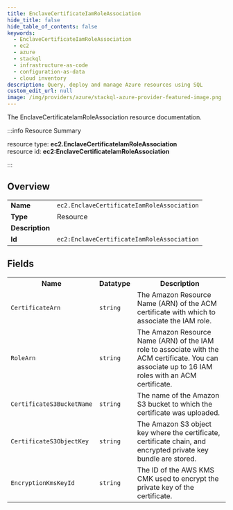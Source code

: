 ```yaml
---
title: EnclaveCertificateIamRoleAssociation
hide_title: false
hide_table_of_contents: false
keywords:
  - EnclaveCertificateIamRoleAssociation
  - ec2
  - azure
  - stackql
  - infrastructure-as-code
  - configuration-as-data
  - cloud inventory
description: Query, deploy and manage Azure resources using SQL
custom_edit_url: null
image: /img/providers/azure/stackql-azure-provider-featured-image.png
---
```

The EnclaveCertificateIamRoleAssociation resource documentation.

:::info Resource Summary

<div class="row">
<div class="providerDocColumn">
<span>resource type:&nbsp;<b>ec2.EnclaveCertificateIamRoleAssociation</b></span><br />
<span>resource id:&nbsp;<b>ec2:EnclaveCertificateIamRoleAssociation</b></span><br />
</div>
</div>

:::

## Overview
<table><tbody>
<tr><td><b>Name</b></td><td><code>ec2.EnclaveCertificateIamRoleAssociation</code></td></tr>
<tr><td><b>Type</b></td><td>Resource</td></tr>
<tr><td><b>Description</b></td><td></td></tr>
<tr><td><b>Id</b></td><td><code>ec2:EnclaveCertificateIamRoleAssociation</code></td></tr>
</tbody></table>

## Fields
<table><tbody>
<tr><th>Name</th><th>Datatype</th><th>Description</th></tr>
<tr><td><code>CertificateArn</code></td><td><code>string</code></td><td>The Amazon Resource Name (ARN) of the ACM certificate with which to associate the IAM role.</td></tr><tr><td><code>RoleArn</code></td><td><code>string</code></td><td>The Amazon Resource Name (ARN) of the IAM role to associate with the ACM certificate. You can associate up to 16 IAM roles with an ACM certificate.</td></tr><tr><td><code>CertificateS3BucketName</code></td><td><code>string</code></td><td>The name of the Amazon S3 bucket to which the certificate was uploaded.</td></tr><tr><td><code>CertificateS3ObjectKey</code></td><td><code>string</code></td><td>The Amazon S3 object key where the certificate, certificate chain, and encrypted private key bundle are stored.</td></tr><tr><td><code>EncryptionKmsKeyId</code></td><td><code>string</code></td><td>The ID of the AWS KMS CMK used to encrypt the private key of the certificate.</td></tr>
</tbody></table>
